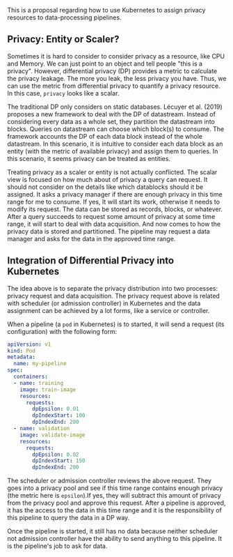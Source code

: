 This is a proposal regarding how to use Kubernetes to assign privacy resources to data-processing pipelines. 


## Privacy: Entity or Scaler?
Sometimes it is hard to consider to consider privacy as a resource, like CPU and Memory. We can just point to an object and tell people "this is a privacy". However, differential privacy (DP) provides a metric to calculate the privacy leakage. The more you leak, the less privacy you have. Thus, we can use the metric from differential privacy to quantify a privacy resource. In this case, `privacy` looks like a scalar. 

The traditional DP only considers on static databases. Lécuyer et al. (2019) proposes a new framework to deal with the DP of datastream. Instead of considering every data as a whole set, they partition the datastream into blocks. Queries on datastream can choose which block(s) to consume. The framework accounts the DP of each data block instead of the whole datastream. In this scenario, it is intuitive to consider each data block as an entity (with the metric of available privacy) and assign them to queries. In this scenario, it seems privacy can be treated as entities.

Treating privacy as a scaler or entity is not actually conflicted. The scalar view is focused on how much about of privacy a query can request. It should not consider on the details like which datablocks should it be assigned. It asks a privacy manager if there are enough privacy in this time range for me to consume. If yes, It will start its work, otherwise it needs to modify its request. The data can be stored as records, blocks, or whatever. After a query succeeds to request some amount of privacy at some time range, it will start to deal with data acquisition. And now comes to how the privacy data is stored and partitioned. The pipeline may request a data manager and asks for the data in the approved time range.

## Integration of Differential Privacy into Kubernetes
The idea above is to separate the privacy distribution into two processes: privacy request and data acquisition. The privacy request above is related with scheduler (or admission controller) in Kubernetes and the data assignment can be achieved by a lot forms, like a service or controller.

When a pipeline (a `pod` in Kubernetes) is to started, it will send a request (its configuration) with the following form:

```yaml
apiVersion: v1
kind: Pod
metadata:
  name: my-pipeline
spec:
  containers:
  - name: training
    image: train-image
    resources:
      requests:
        dpEpsilon: 0.01
        dpIndexStart: 100
        dpIndexEnd: 200
  - name: validation
    image: validate-image
    resources:
      requests:
        dpEpsilon: 0.02
        dpIndexStart: 150
        dpIndexEnd: 200
```

The scheduler or admission controller reviews the above request. They goes into a privacy pool and see if this time range contains enough privacy (the metric here is `epsilon`).If yes, they will subtract this amount of privacy from the privacy pool and approve this request. After a pipeline is approved, it has the access to the data in this time range and it is the responsibility of this pipeline to query the data in a DP way.

Once the pipeline is started, it still has no data because neither scheduler not admission controller have the ability to send anything to this pipeline. It is the pipeline's job to ask for data.
